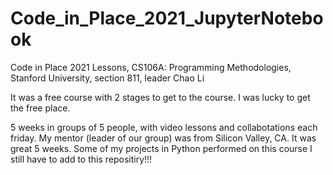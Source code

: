 # Code_in_Place_2021_JupyterNotebook
Code in Place 2021 Lessons, CS106A: Programming Methodologies, Stanford University, section 811, leader Chao Li

It was a free course with 2 stages to get to the course. 
I was lucky to get the free place. 

5 weeks in groups of 5 people, with video lessons and collabotations each friday.
My mentor (leader of our group) was from Silicon Valley, CA.
It was great 5 weeks.
Some of my projects in Python performed on this course I still have to add to this repositiry!!!

